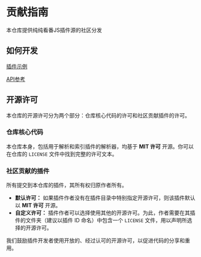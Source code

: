 # 贡献指南

本仓库提供纯纯看番JS插件源的社区分发

## 如何开发

[插件示例](https://easybangumi.org/docs/js-extension-example)

[API参考](https://easybangumi.org/docs/js-extension-utils)

## 开源许可

本仓库的开源许可分为两个部分：仓库核心代码的许可和社区贡献插件的许可。

### 仓库核心代码

本仓库本身，包括用于解析和索引插件的解析器，均基于 **MIT 许可** 开源。你可以在仓库的 `LICENSE` 文件中找到完整的许可文本。

### 社区贡献的插件

所有提交到本仓库的插件，其所有权归原作者所有。

*   **默认许可：** 如果插件作者没有在插件目录中特别指定开源许可，则该插件默认以 **MIT 许可** 开源。
*   **自定义许可：** 插件作者可以选择使用其他的开源许可。为此，作者需要在其插件的文件夹（建议以插件 ID 命名）中包含一个 `LICENSE` 文件，用以声明所选择的开源许可。

我们鼓励插件开发者使用开放的、经过认可的开源许可，以促进代码的分享和重用。
